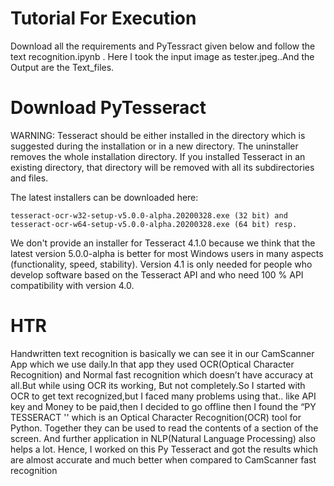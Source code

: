 # Tutorial For Execution
Download all the requirements and PyTessract given below and follow the text recognition.ipynb .
Here I took the input image as tester.jpeg..And the Output are the Text_files.
# Download PyTesseract
WARNING: Tesseract should be either installed in the directory which is suggested during the installation or in a new directory. The uninstaller removes the whole installation directory. If you installed Tesseract in an existing directory, that directory will be removed with all its subdirectories and files.

The latest installers can be downloaded here:

    tesseract-ocr-w32-setup-v5.0.0-alpha.20200328.exe (32 bit) and
    tesseract-ocr-w64-setup-v5.0.0-alpha.20200328.exe (64 bit) resp.

We don't provide an installer for Tesseract 4.1.0 because we think that the latest version 5.0.0-alpha is better for most Windows users in many aspects (functionality, speed, stability). Version 4.1 is only needed for people who develop software based on the Tesseract API and who need 100 % API compatibility with version 4.0.



# HTR
Handwritten text recognition is basically we can see it in our CamScanner App which we use daily.In that app they used OCR(Optical Character Recognition) and Normal fast recognition which doesn’t have accuracy at all.But while using OCR its working, But not completely.So I started with OCR to get text recognized,but I faced many problems using that.. like API key and Money to be paid,then I decided to go offline then I found the “PY TESSERACT '' which is an Optical Character Recognition(OCR) tool for Python. Together they can be used to read the contents of a section of the screen. And further application in NLP(Natural Language Processing) also helps a lot.  Hence, I worked on this Py Tesseract and got the results which are almost accurate and much better when compared to CamScanner fast recognition
